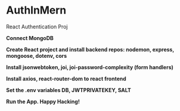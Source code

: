 # AuthInMern
React Authentication Proj

**Connect MongoDB** 

**Create React project and install backend repos: nodemon, express, mongoose, dotenv, cors** 

**Install jsonwebtoken, joi, joi-password-complexity (form handlers)** 

**Install axios, react-router-dom to react frontend**

**Set the .env variables DB, JWTPRIVATEKEY, SALT**

**Run the App. Happy Hacking!**
